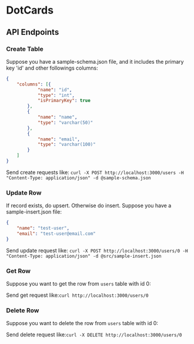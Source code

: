 # DotCards

## API Endpoints

### Create Table
Suppose you have a sample-schema.json file, and it includes the primary key 'id' and other followings columns:
```json
{
	"columns": [{
			"name": "id",
			"type": "int",
			"isPrimaryKey": true
		},
		{
			"name": "name",
			"type": "varchar(50)"
		},
		{
			"name": "email",
			"type": "varchar(100)"
		}
	]
}
```
Send create requests like: `curl -X POST http://localhost:3000/users -H "Content-Type: application/json" -d @sample-schema.json`

### Update Row
If record exists, do upsert. Otherwise do insert.
Suppose you have a sample-insert.json file:
```json
{
    "name": "test-user",
    "email": "test-user@email.com"
}
```
Send update request like: `curl -X POST http://localhost:3000/users/0 -H "Content-Type: application/json" -d @src/sample-insert.json`


### Get Row
Suppose you want to get the row from `users` table with id 0:

Send get request like:`curl http://localhost:3000/users/0 `

### Delete Row
Suppose you want to delete the row from `users` table with id 0:

Send delete request like:`curl -X DELETE http://localhost:3000/users/0 `
